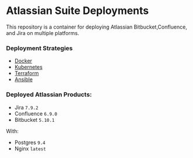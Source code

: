 # Atlassian Suite Deployments
This repository is a container for deploying
Atlassian Bitbucket,Confluence, and Jira on multiple
platforms.

### Deployment Strategies
- [Docker](docker/README.md)
- [Kubernetes](kubernetes/README.md)
- [Terraform](terraform/README.md)
- [Ansible](ansible/README.md)

### Deployed Atlassian Products:
- Jira `7.9.2`
- Confluence `6.9.0`
- Bitbucket `5.10.1`

With:
- Postgres `9.4`
- Nginx `latest`
